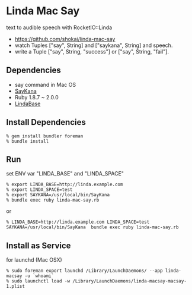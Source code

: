Linda Mac Say
=============
text to audible speech with RocketIO::Linda

* https://github.com/shokai/linda-mac-say
* watch Tuples ["say", String] and ["saykana", String] and speech.
* write a Tuple ["say", String, "success"] or ["say", String, "fail"].

Dependencies
------------
- say command in Mac OS
- [SayKana](http://www.a-quest.com/quickware/saykana/)
- Ruby 1.8.7 ~ 2.0.0
- [LindaBase](https://github.com/shokai/linda-base)


Install Dependencies
--------------------

    % gem install bundler foreman
    % bundle install


Run
---

set ENV var "LINDA_BASE" and "LINDA_SPACE"

    % export LINDA_BASE=http://linda.example.com
    % export LINDA_SPACE=test
    % export SAYKANA=/usr/local/bin/SayKana
    % bundle exec ruby linda-mac-say.rb

or

    % LINDA_BASE=http://linda.example.com LINDA_SPACE=test SAYKANA=/usr/local/bin/SayKana  bundle exec ruby linda-mac-say.rb


Install as Service
------------------

for launchd (Mac OSX)

    % sudo foreman export launchd /Library/LaunchDaemons/ --app linda-macsay -u `whoami`
    % sudo launchctl load -w /Library/LaunchDaemons/linda-macsay-macsay-1.plist
